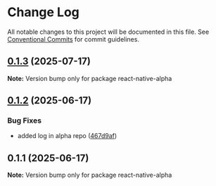 # Change Log

All notable changes to this project will be documented in this file.
See [Conventional Commits](https://conventionalcommits.org) for commit guidelines.

## [0.1.3](https://github.com/shivam25092001/react-native-alpha/compare/react-native-alpha@0.1.2...react-native-alpha@0.1.3) (2025-07-17)

**Note:** Version bump only for package react-native-alpha





## [0.1.2](https://github.com/shivam25092001/react-native-alpha/compare/react-native-alpha@0.1.1...react-native-alpha@0.1.2) (2025-06-17)


### Bug Fixes

* added log in alpha repo ([467d9af](https://github.com/shivam25092001/react-native-alpha/commit/467d9af718411c2a2f81df1a5164f818e6037dfc))





## 0.1.1 (2025-06-17)

**Note:** Version bump only for package react-native-alpha
